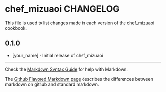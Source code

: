 chef_mizuaoi CHANGELOG
======================

This file is used to list changes made in each version of the chef_mizuaoi cookbook.

0.1.0
-----
- [your_name] - Initial release of chef_mizuaoi

- - -
Check the [Markdown Syntax Guide](http://daringfireball.net/projects/markdown/syntax) for help with Markdown.

The [Github Flavored Markdown page](http://github.github.com/github-flavored-markdown/) describes the differences between markdown on github and standard markdown.
